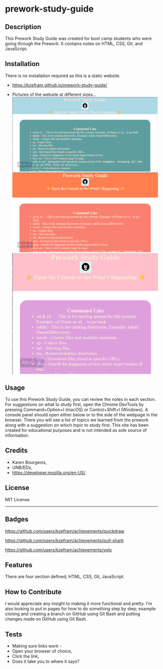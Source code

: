 # prework-study-guide

## Description

This Prework Study Guide was created for boot camp students who were going through the Prework. It contains notes on HTML, CSS, Git, and JavaScript.

## Installation

There is no installation required as this is a static website.

- https://kzefram.github.io/prework-study-guide/

- Pictures of the website at different sizes...
  ![ScreenShot of the wwebsite at full screeen.](./assets/lrgscreensite.png)
  ![ScreenShot of the website at tablet size.](./assets/medscreenshot.png)
  ![ScreenShot of the website at phone size](./assets/smlscreenshot.png)

## Usage

To use this Prework Study Guide, you can review the notes in each section. For suggestions on what to study first, open the Chrome DevTools by pressing Command+Option+I (macOS) or Control+Shift+I (Windows). A console panel should open either below or to the side of the webpage in the browser. There you will see a list of topics we learned from the prework along with a suggestion on which topic to study first. This site has been created for educational purposes and is not intended as sole source of information.

## Credits

- Karen Bourgeois,
- UNB/EDx,
- https://developer.mozilla.org/en-US/

## License

MIT License

---

## Badges

https://github.com/users/kzefram/achievements/quickdraw

https://github.com/users/kzefram/achievements/pull-shark

https://github.com/users/kzefram/achievements/yolo

## Features

There are four section defined; HTML, CSS, Git, JavaScript.

## How to Contribute

I would appreciate any insight to making it more functional and pretty. I'm also looking to put in pages for how to do something step by step; example: cloning and creating a branch on GitHub using Git Bash and putting changes made on GitHub using Git Bash.

## Tests

- Making sure links work -
- Open your browser of choice,
- Click the link,
- Does it take you to where it says?
